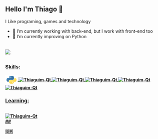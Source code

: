 ## Hello I'm Thiago  👋

I Like programing, games and technology

- 🔭 I’m currently working with back-end, but I work with front-end too
- 🌱 I’m currently improving on Python

<div style="display: inline_block"><br>
  <a href="https://github.com/Thiaguim87" a>
  <img align='center' height="180em" src="https://github-readme-stats.vercel.app/api?username=thiaguim87&show_icons=true&theme=dark&include_all_commits=true&count_private=true"/>
</div>

##
### <b>Skills:<b>

 

<div style="display: inline_block">
  <img align='center' alt="Thiaguim-Python" height="30" width="40" src="https://raw.githubusercontent.com/devicons/devicon/master/icons/python/python-original.svg">
  <img align='center' alt="Thiaguim-Qt" height="30" width="40" src="https://cdn.jsdelivr.net/gh/devicons/devicon/icons/qt/qt-original.svg" />
  <img align='center' alt="Thiaguim-Qt" height="30" width="40" src="https://cdn.jsdelivr.net/gh/devicons/devicon/icons/html5/html5-original.svg" />
  <img align='center' alt="Thiaguim-Qt" height="30" width="40" src="https://cdn.jsdelivr.net/gh/devicons/devicon/icons/css3/css3-original.svg" />
  <img align='center' alt="Thiaguim-Qt" height="30" width="40" src="https://cdn.jsdelivr.net/gh/devicons/devicon/icons/django/django-plain.svg" />
  <img align='center' alt="Thiaguim-Qt" height="30" width="40" src="https://cdn.jsdelivr.net/gh/devicons/devicon/icons/javascript/javascript-original.svg" />
          
  
</div>

 ### <b>Learning:<b>
  
##
<div style="display: inline_block">      
  <img align='center' alt="Thiaguim-Qt" height="30" width="40" src="https://cdn.jsdelivr.net/gh/devicons/devicon/icons/arduino/arduino-original-wordmark.svg" />
     
</div>
##
  
🇧🇷
